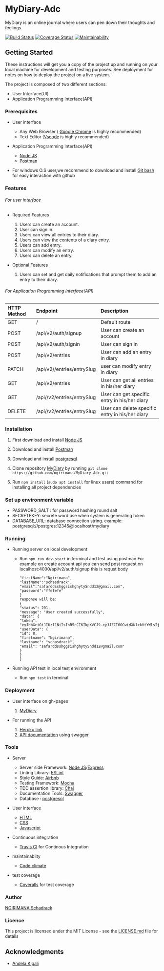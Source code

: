 # MyDiary-Adc

MyDiary is an online journal where users can pen down their thoughts and feelings.

[![Build Status](https://travis-ci.org/ngirimana/MyDiary-Adc.svg?branch=develop)](https://travis-ci.org/ngirimana/MyDiary-Adc) [![Coverage Status](https://coveralls.io/repos/github/ngirimana/MyDiary-Adc/badge.svg)](https://coveralls.io/github/ngirimana/MyDiary-Adc) [![Maintainability](https://api.codeclimate.com/v2/badges/83416e7d77df58e984de/maintainability)](https://codeclimate.com/github/ngirimana/MyDiary-Adc/maintainability)

## Getting Started

These instructions will get you a copy of the project up and running on your local machine for development and testing purposes. See deployment for notes on how to deploy the project on a live system.

The project is composed of two different sections:

- User Interface(UI)
- Application Programming Interface(API)

### Prerequisites

- User interface

  - Any Web Browser ( [Google Chrome](https://www.google.com/chrome/) is highly recommended)
  - Text Editor ([Vscode](https://code.visualstudio.com/download) is highly recommended)

- Application Programming Interface(API)

  - [Node JS](https://nodejs.org/)
  - [Postman](https://www.getpostman.com/downloads/)

- For windows O.S user,we recommend to download and install [Git bash](https://git-scm.com/downloads) for easy interaction with github

### Features

###### For user interface

- Required Features

  1. Users can create an account.
  2. User can sign in.
  3. Users can view all entries to their diary.
  4. Users can view the contents of a diary entry.
  5. Users can add entry.
  6. Users can modify an entry.
  7. Users can delete an entry.

- Optional Features

  1. Users can set and get daily notifications that prompt them to add an entry to their diary.

###### For Application Programming Interface(API)

| HTTP Method | Endpoint                   | Description                                     |
| :---------- | :------------------------- | :---------------------------------------------- |
| GET         | /                          | Default route                                   |
| POST        | /api/v2/auth/signup        | User can create an account                      |
| POST        | /api/v2/auth/signin        | User can sign in                                |
| POST        | /api/v2/entries            | User can add an entry in diary                  |
| PATCH       | /api/v2//entries/entrySlug | user can modify entry in diary                  |
| GET         | /api/v2/entries            | User can get all entries in his/her diary       |
| GET         | /api//v2/entries/entrySlug | User can get specific entry in his/her diary    |
| DELETE      | /api//v2/entries/entrySlug | User can delete specific entry in his/her diary |

### Installation

1.  First download and install [Node JS](https://nodejs.org/en/download/)
2.  Download and install [Postman](https://www.getpostman.com/downloads/)
3.  Download and install [postgresql](https://www.postgresql.org/)

4.  Clone repository [MyDiary](https://github.com/ngirimana/MyDiary-Adc/tree/develop) by running
    `git clone https://github.com/ngirimana/MyDiary-Adc.git`
5.  Run `npm install` (`sudo apt install` for linux users) command for installing all project dependencies

### Set up environment variable

- PASSWORD_SALT : for password hashing round salt
- SECRETEKEY: secrete word use when system is generating token
- DATABASE_URL: database connection string. example: postgresql://postgres:12345@localhost/mydiary

### Running

- Running server on local development

  - Run `npm run dev-start` in terminal and test using postman.For example on create account api
    you can send post request on localhost:4000/api/v2/auth/signup
    this is requst body
    ```{
    "firstName":"Ngirimana",
    "lastName":"schasdrack",
    "email":"safarddsshggsishghytySndd12@gmail.com",
    "password":"ffefefe"
    }
    response will be:
    {
    "status": 201,
    "message": "User created successfully",
    "data": {
    "token": "eyJhbGciOiJIUzI1NiIsInR5cCI6IkpXVCJ9.eyJJZCI6OCwidXNlckVtYWlsIjoic2FmYXJkZHNzaGdnc2lzaGdoeXR5U25kZDEyQGdtYWlsLmNvbSIsImlhdCI6MTU3Mjk0ODY5NiwiZXhwIjoxNTczMDM1MDk2fQ.t0Q4KYr_YmwmI6Skmk9nLoBgLJcgX1O1iyWJVMck0NU",
    "userData": {
    "id": 8,
    "firstname": "Ngirimana",
    "lastname": "schasdrack",
    "email": "safarddsshggsishghytySndd12@gmail.com"
    }
    }
    }
    ```

* Running API test in local test environment

  - Run `npm test` in terminal

### Deployment

- User interface on gh-pages

  1. [MyDiary](https://ngirimana.github.io/MyDiary-Adc/UI/)

- For running the API
  1. [Heroku link](https://mydiary-web.herokuapp.com/)
  2. [API documentation](https://mydiary-web.herokuapp.com/api-docs/) using swagger

### Tools

- Server

  - Server side Framework: [Node JS](https://nodejs.org/)/[Express](https://expressjs.com/)
  - Linting Library: [ESLint](https://eslint.org)
  - Style Guide: [Airbnb](https://github.com/airbnb/javascript)
  - Testing Framework: [Mocha](https://mochajs.org/)
  - TDD assertion library: [Chai](https://www.chaijs.com)
  - Documentation Tools: [Swagger](https://swagger.io/tools/swagger-ui/)
  - Database : [postgresql](https://www.postgresql.org/)

- User interface

  - [HTML](https://html.com/)
  - [CSS](https://www.w3schools.com/css/)
  - [Javascript](https://javascript.info/)

- Continuous integration
  - [Travis CI](https://travis-ci.org/) for Continous Integration
- maintainablity
  - [Code climate](https://codeclimate.com/)
- test coverage

  - [Coveralls](https://coveralls.io) for test coverage

### Author

[NGIRIMANA Schadrack](https://github.com/ngirimana/)

### Licence

This project is licensed under the MIT License - see the [LICENSE.md](https://github.com/ngirimana/MyDiary-Adc/blob/develop/README.md) file for details

## Acknowledgments

- [Andela Kigali](https://andela.com/)
